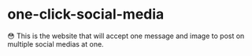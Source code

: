 # one-click-social-media
:flushed: This is the website that will accept one message and image to post on multiple social medias at one. 

